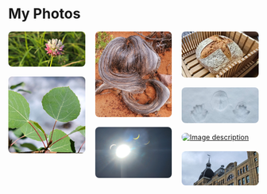 # My Photos
<style>
  /* Basic CSS for the photo grid */
  .gallery {
    display: grid;
    grid-template-columns: repeat(auto-fit, minmax(250px, 1fr));
    gap: 15px;
  }
  .gallery img {
    width: 100%;
    height: auto;
    border-radius: 8px; /* Optional: adds rounded corners */
    box-shadow: 0 4px 8px rgba(0,0,0,0.1); /* Optional: adds a subtle shadow */
    transition: transform 0.2s; /* Optional: adds a hover effect */
  }
  .gallery img:hover {
    transform: scale(1.05);
  }

.image-gallery {
  display: flex; /* Enables Flexbox */
  flex-wrap: wrap; /* Allows images to wrap to the next line */
  gap: 0; /* Removes all gaps between images */
}

.image-gallery img {
  /* This is the key property for the justified layout.
     It tells the images to grow or shrink to fill the row. */
  flex-grow: 1; 

  /* Ensures images maintain their aspect ratio */
  object-fit: cover; 

  /* Sets a minimum width for each image, preventing them from becoming too small */
  min-width: 200px; 
}

/* This is a crucial trick to ensure the last row is also justified. 
   It adds a flexible empty space to fill the remaining room. */
.image-gallery::after {
  content: '';
  flex-grow: 999999999; /* A very high number to force it to take all remaining space */
}

.masonry-grid {
  /* Sets the number of columns and the gap between them */
  column-count: 3;
  column-gap: 20px; 
}

.masonry-grid img {
  /* Breaks the images out of their regular flow and places them into columns */
  break-inside: avoid;
  /* Makes the image span the entire width of its column */
  width: 100%; 

  border-radius: 8px; /* Adjust this value for more or less rounded corners */
  margin-bottom: 20px; /* Add some vertical space between images */
  
  /* Removes any bottom margin or spacing that might cause gaps */
  display: block; 
}
</style>

<div class="masonry-grid">
  <a href="assets/images/image1.jpg" data-lightbox="gallery">
    <img src="assets/images/image1.jpg" alt="Image description">
  </a>
  <a href="assets/images/image2.jpg" data-lightbox="gallery">
    <img src="assets/images/image2.jpg" alt="Image description">
  </a>
  <a href="assets/images/image3.jpg" data-lightbox="gallery">
    <img src="assets/images/image3.jpg" alt="Image description">
  </a>
  <a href="assets/images/image4.jpg" data-lightbox="gallery">
    <img src="assets/images/image4.jpg" alt="Image description">
  </a>
  <a href="assets/images/image5.jpg" data-lightbox="gallery">
    <img src="assets/images/image5.jpg" alt="Image description">
  </a>
  <a href="assets/images/image6.jpg" data-lightbox="gallery">
    <img src="assets/images/image6.jpg" alt="Image description">
  </a>
  <a href="assets/images/image7.jpg" data-lightbox="gallery">
    <img src="assets/images/image7.jpg" alt="Image description">
  </a>
  <a href="assets/images/image8.jpg" data-lightbox="gallery">
    <img src="assets/images/image8.jpg" alt="Image description">
  </a>
</div>
